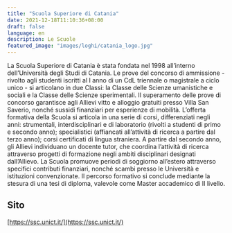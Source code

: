 ```yaml
---
title: "Scuola Superiore di Catania"
date: 2021-12-18T11:10:36+08:00
draft: false
language: en
description: Le Scuole
featured_image: "images/loghi/catania_logo.jpg"
---
```


La Scuola Superiore di Catania è stata fondata nel 1998 all’interno dell’Università degli Studi di Catania.
Le prove del concorso di ammissione - rivolto agli studenti iscritti al I anno di un CdL triennale o magistrale a ciclo unico - si articolano in due Classi: la Classe delle Scienze umanistiche e sociali e la Classe delle Scienze sperimentali.
Il superamento delle prove di concorso garantisce agli Allievi vitto e alloggio gratuiti presso Villa San Saverio, nonché sussidi finanziari per esperienze di mobilità.
L’offerta formativa della Scuola si articola in una serie di corsi, differenziati negli anni: strumentali, interdisciplinari e di laboratorio (rivolti a studenti di primo e secondo anno); specialistici (affiancati all’attività di ricerca a partire dal terzo anno); corsi certificati di lingua straniera.
A partire dal secondo anno, gli Allievi individuano un docente tutor, che coordina l’attività di ricerca attraverso progetti di formazione negli ambiti disciplinari designati dall’Allievo.
La Scuola promuove periodi di soggiorno all’estero attraverso specifici contributi finanziari, nonché scambi presso le Università e istituzioni convenzionate.
Il percorso formativo si conclude mediante la stesura di una tesi di diploma, valevole come Master accademico di II livello.

## Sito
[https://ssc.unict.it/](https://ssc.unict.it/)